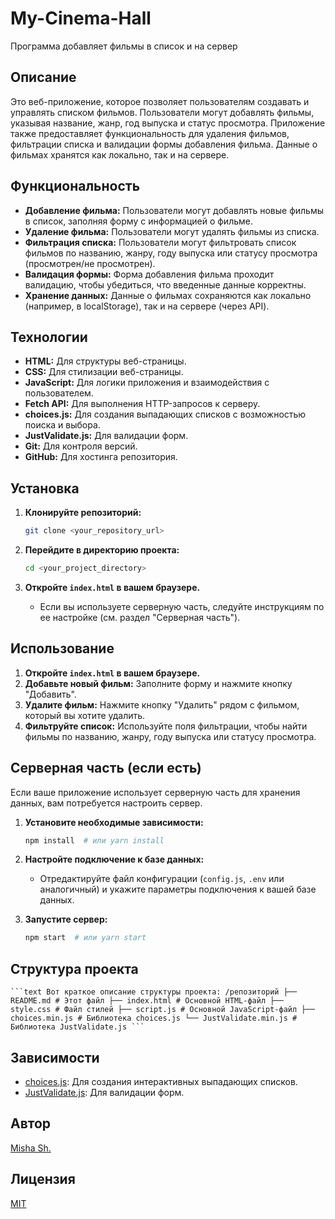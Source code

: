 # My-Cinema-Hall

Программа добавляет фильмы в список и на сервер

## Описание

Это веб-приложение, которое позволяет пользователям создавать и управлять списком фильмов. Пользователи могут добавлять фильмы, указывая название, жанр, год выпуска и статус просмотра. Приложение также предоставляет функциональность для удаления фильмов, фильтрации списка и валидации формы добавления фильма. Данные о фильмах хранятся как локально, так и на сервере.

## Функциональность

- **Добавление фильма:** Пользователи могут добавлять новые фильмы в список, заполняя форму с информацией о фильме.
- **Удаление фильма:** Пользователи могут удалять фильмы из списка.
- **Фильтрация списка:** Пользователи могут фильтровать список фильмов по названию, жанру, году выпуска или статусу просмотра (просмотрен/не просмотрен).
- **Валидация формы:** Форма добавления фильма проходит валидацию, чтобы убедиться, что введенные данные корректны.
- **Хранение данных:** Данные о фильмах сохраняются как локально (например, в localStorage), так и на сервере (через API).

## Технологии

- **HTML:** Для структуры веб-страницы.
- **CSS:** Для стилизации веб-страницы.
- **JavaScript:** Для логики приложения и взаимодействия с пользователем.
- **Fetch API:** Для выполнения HTTP-запросов к серверу.
- **choices.js:** Для создания выпадающих списков с возможностью поиска и выбора.
- **JustValidate.js:** Для валидации форм.
- **Git:** Для контроля версий.
- **GitHub:** Для хостинга репозитория.

## Установка

1.  **Клонируйте репозиторий:**

    ```bash
    git clone <your_repository_url>
    ```

2.  **Перейдите в директорию проекта:**

    ```bash
    cd <your_project_directory>
    ```

3.  **Откройте `index.html` в вашем браузере.**

    - Если вы используете серверную часть, следуйте инструкциям по ее настройке (см. раздел "Серверная часть").

## Использование

1.  **Откройте `index.html` в вашем браузере.**
2.  **Добавьте новый фильм:** Заполните форму и нажмите кнопку "Добавить".
3.  **Удалите фильм:** Нажмите кнопку "Удалить" рядом с фильмом, который вы хотите удалить.
4.  **Фильтруйте список:** Используйте поля фильтрации, чтобы найти фильмы по названию, жанру, году выпуска или статусу просмотра.

## Серверная часть (если есть)

Если ваше приложение использует серверную часть для хранения данных, вам потребуется настроить сервер.

1.  **Установите необходимые зависимости:**

    ```bash
    npm install  # или yarn install
    ```

2.  **Настройте подключение к базе данных:**

    - Отредактируйте файл конфигурации (`config.js`, `.env` или аналогичный) и укажите параметры подключения к вашей базе данных.

3.  **Запустите сервер:**

    ```bash
    npm start  # или yarn start
    ```

## Структура проекта

  <pre><code>```text Вот краткое описание структуры проекта: /репозиторий ├── README.md # Этот файл ├── index.html # Основной HTML-файл ├── style.css # Файл стилей ├── script.js # Основной JavaScript-файл ├── choices.min.js # Библиотека choices.js └── JustValidate.min.js # Библиотека JustValidate.js ```</code></pre>

## Зависимости

- [choices.js](https://github.com/jshjohnson/Choices): Для создания интерактивных выпадающих списков.
- [JustValidate.js](https://github.com/horprogs/JustValidate): Для валидации форм.

## Автор

[Misha Sh.](https://github.com/shatalinmisha)

## Лицензия

[MIT](https://opensource.org/licenses/MIT)
